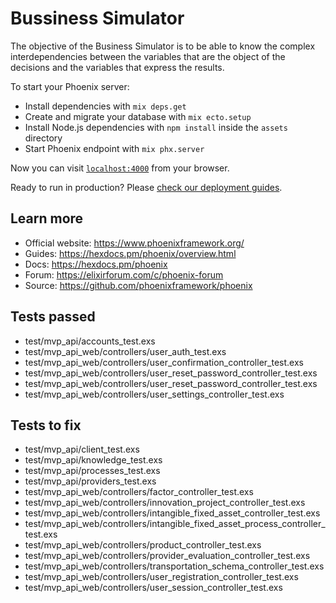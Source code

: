 # Bussiness Simulator

The objective of the Business Simulator is to be able to know the complex interdependencies between the variables that are the object of the decisions and the variables that express the results.

To start your Phoenix server:

- Install dependencies with `mix deps.get`
- Create and migrate your database with `mix ecto.setup`
- Install Node.js dependencies with `npm install` inside the `assets` directory
- Start Phoenix endpoint with `mix phx.server`

Now you can visit [`localhost:4000`](http://localhost:4000) from your browser.

Ready to run in production? Please [check our deployment guides](https://hexdocs.pm/phoenix/deployment.html).

## Learn more

- Official website: https://www.phoenixframework.org/
- Guides: https://hexdocs.pm/phoenix/overview.html
- Docs: https://hexdocs.pm/phoenix
- Forum: https://elixirforum.com/c/phoenix-forum
- Source: https://github.com/phoenixframework/phoenix

## Tests passed

- test/mvp_api/accounts_test.exs
- test/mvp_api_web/controllers/user_auth_test.exs
- test/mvp_api_web/controllers/user_confirmation_controller_test.exs
- test/mvp_api_web/controllers/user_reset_password_controller_test.exs
- test/mvp_api_web/controllers/user_reset_password_controller_test.exs
- test/mvp_api_web/controllers/user_settings_controller_test.exs

## Tests to fix

- test/mvp_api/client_test.exs
- test/mvp_api/knowledge_test.exs
- test/mvp_api/processes_test.exs
- test/mvp_api/providers_test.exs
- test/mvp_api_web/controllers/factor_controller_test.exs
- test/mvp_api_web/controllers/innovation_project_controller_test.exs
- test/mvp_api_web/controllers/intangible_fixed_asset_controller_test.exs
- test/mvp_api_web/controllers/intangible_fixed_asset_process_controller_test.exs
- test/mvp_api_web/controllers/product_controller_test.exs
- test/mvp_api_web/controllers/provider_evaluation_controller_test.exs
- test/mvp_api_web/controllers/transportation_schema_controller_test.exs
- test/mvp_api_web/controllers/user_registration_controller_test.exs
- test/mvp_api_web/controllers/user_session_controller_test.exs
